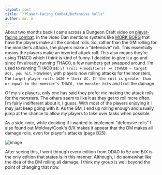 ```yaml
---
layout: post
title:  "Player-Facing Combat/Defensive Rolls"
author: mr. m
---
```


About two months back I came across a Dungeon Craft video on [player-facing combat](https://youtu.be/L8If0mcYvnk). In the video Dan mentions systems like [MÖRK BORG](https://morkborg.com/) that have the players make all the combat rolls. So, rather than the GM rolling for the monster’s attacks, the players make a “defensive” roll. This essentially means the players make an inverted attack roll. This also means they’re using THAC0 which I think is kind of funny. I decided to give it a go and since I’m already running THAC0, a few numbers get swapped around. I’m used to running THAC0 as: `if (roll + modifiers) >= (THAC0 – target AC), you hit`. However, with players now rolling attacks for the monsters, the `target player rolls 1d20 + their AC. If the roll is greater than or equal to the monster’s THAC0, the monster hits` and I roll the damage.

Of my six players, only one has said they prefer me making the attack rolls for the monsters. The others seem to like it as they get to roll more often. I’m fairly indifferent about it, I guess. With most of the players enjoying it I may just keep going with it. As the GM, I end up rolling enough and usually jump at the chance to allow my players to take over tasks when possible.

As a side-note, while deciding if I wanted to implement "defensive rolls" I also found out Moldvay/Cook's B/X makes it appear that the DM makes all damage rolls, even for player's attacks (page B25).

![image](https://user-images.githubusercontent.com/20031178/115779323-d5ed2b00-a385-11eb-8329-90180682b0d1.png)

After seeing this, I went through every edition from OD&D to 5e and B/X is the only edition that states is in this manner. Although, I do somewhat like the idea of the DM rolling all damage, I think my group is well beyond the point of changing that now.
